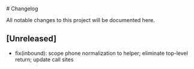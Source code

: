 \# Changelog

All notable changes to this project will be documented here.

## [Unreleased]
- fix(inbound): scope phone normalization to helper; eliminate top-level return; update call sites

